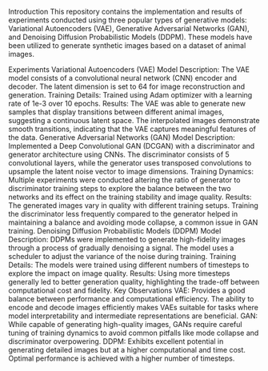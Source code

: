 Introduction
This repository contains the implementation and results of experiments conducted using three popular types of generative models: Variational Autoencoders (VAE), Generative Adversarial Networks (GAN), and Denoising Diffusion Probabilistic Models (DDPM). These models have been utilized to generate synthetic images based on a dataset of animal images.

Experiments
Variational Autoencoders (VAE)
Model Description: The VAE model consists of a convolutional neural network (CNN) encoder and decoder. The latent dimension is set to 64 for image reconstruction and generation.
Training Details: Trained using Adam optimizer with a learning rate of 1e-3 over 10 epochs.
Results: The VAE was able to generate new samples that display transitions between different animal images, suggesting a continuous latent space. The interpolated images demonstrate smooth transitions, indicating that the VAE captures meaningful features of the data.
Generative Adversarial Networks (GAN)
Model Description: Implemented a Deep Convolutional GAN (DCGAN) with a discriminator and generator architecture using CNNs. The discriminator consists of 5 convolutional layers, while the generator uses transposed convolutions to upsample the latent noise vector to image dimensions.
Training Dynamics: Multiple experiments were conducted altering the ratio of generator to discriminator training steps to explore the balance between the two networks and its effect on the training stability and image quality.
Results: The generated images vary in quality with different training setups. Training the discriminator less frequently compared to the generator helped in maintaining a balance and avoiding mode collapse, a common issue in GAN training.
Denoising Diffusion Probabilistic Models (DDPM)
Model Description: DDPMs were implemented to generate high-fidelity images through a process of gradually denoising a signal. The model uses a scheduler to adjust the variance of the noise during training.
Training Details: The models were trained using different numbers of timesteps to explore the impact on image quality.
Results: Using more timesteps generally led to better generation quality, highlighting the trade-off between computational cost and fidelity.
Key Observations
VAE: Provides a good balance between performance and computational efficiency. The ability to encode and decode images efficiently makes VAEs suitable for tasks where model interpretability and intermediate representations are beneficial.
GAN: While capable of generating high-quality images, GANs require careful tuning of training dynamics to avoid common pitfalls like mode collapse and discriminator overpowering.
DDPM: Exhibits excellent potential in generating detailed images but at a higher computational and time cost. Optimal performance is achieved with a higher number of timesteps.
